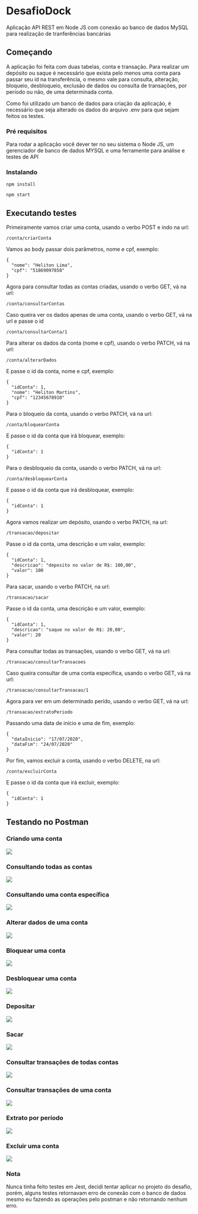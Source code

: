 # DesafioDock

Aplicação API REST em Node JS com conexão ao banco de dados MySQL para realização de tranferências bancárias

## Começando

A aplicação foi feita com duas tabelas, conta e transação. Para realizar um depósito ou saque é necessário que exista pelo menos uma conta para passar seu id na transferência, o mesmo vale para consulta, alteração, bloqueio, desbloqueio, exclusão de dados ou consulta de transações, por período ou não, de uma determinada conta.

Como foi utilizado um banco de dados para criação da aplicação, é necessário que seja alterado os dados do arquivo .env para que sejam feitos os testes. 

### Pré requisitos

Para rodar a aplicação você dever ter no seu sistema o Node JS, um gerenciador de banco de dados MYSQL e uma ferramente para análise e testes de API

### Instalando

```
npm install
```
```
npm start
```

## Executando testes

Primeiramente vamos criar uma conta, usando o verbo POST e indo na url:
```
/conta/criarConta
```
Vamos ao body passar dois parâmetros, nome e cpf, exemplo:
```
{
  "nome": "Heliton Lima",
  "cpf": "51869097858"
}
```

Agora para consultar todas as contas criadas, usando o verbo GET, vá na url:
```
/conta/consultarContas
```

Caso queira ver os dados apenas de uma conta, usando o verbo GET, vá na url e passe o id
```
/conta/consultarConta/1
```

Para alterar os dados da conta (nome e cpf), usando o verbo PATCH, vá na url:
```
/conta/alterarDados
```
E passe o id da conta, nome e cpf, exemplo:
```
{
  "idConta": 1,
  "nome": "Heliton Martins",
  "cpf": "12345678910"
}
```

Para o bloqueio da conta, usando o verbo PATCH, vá na url:
```
/conta/bloquearConta
```
E passe o id da conta que irá bloquear, exemplo:
```
{
  "idConta": 1
}
```

Para o desbloqueio da conta, usando o verbo PATCH, vá na url:
```
/conta/desbloquearConta
```
E passe o id da conta que irá desbloquear, exemplo:
```
{
  "idConta": 1
}
```

Agora vamos realizar um depósito, usando o verbo PATCH, na url:
```
/transacao/depositar
```
Passe o id da conta, uma descrição e um valor, exemplo:
```
{
  "idConta": 1,
  "descricao": "deposito no valor de R$: 100,00",
  "valor": 100
}
```

Para sacar, usando o verbo PATCH, na url:
```
/transacao/sacar
```
Passe o id da conta, uma descrição e um valor, exemplo:
```
{
  "idConta": 1,
  "descricao": "saque no valor de R$: 20,00",
  "valor": 20
}
```

Para consultar todas as transações, usando o verbo GET, vá na url:
```
/transacao/consultarTransacoes
```

Caso queira consultar de uma conta específica, usando o verbo GET, vá na url:
```
/transacao/consultarTransacao/1
```

Agora para ver em um determinado perído, usando o verbo GET, vá na url:
```
/transacao/extratoPeriodo
```
Passando uma data de início e uma de fim, exemplo:
```
{
  "dataInicio": "17/07/2020",
  "dataFim": "24/07/2020"
}
```

Por fim, vamos excluir a conta, usando o verbo DELETE, na url:
```
/conta/excluirConta
```
E passe o id da conta que irá excluir, exemplo:
```
{
  "idConta": 1
}
```

## Testando no Postman

### Criando uma conta
![](https://github.com/HelitonLima/DesafioDock/blob/master/prints/criarConta.PNG)

### Consultando todas as contas
![](https://github.com/HelitonLima/DesafioDock/blob/master/prints/consultarContas.PNG)

### Consultando uma conta específica
![](https://github.com/HelitonLima/DesafioDock/blob/master/prints/consultarConta.PNG)

### Alterar dados de uma conta
![](https://github.com/HelitonLima/DesafioDock/blob/master/prints/alterarDados.PNG)

### Bloquear uma conta
![](https://github.com/HelitonLima/DesafioDock/blob/master/prints/bloquearConta.PNG)

### Desbloquear uma conta
![](https://github.com/HelitonLima/DesafioDock/blob/master/prints/desbloquearConta.PNG)

### Depositar
![](https://github.com/HelitonLima/DesafioDock/blob/master/prints/depositar.PNG)

### Sacar
![](https://github.com/HelitonLima/DesafioDock/blob/master/prints/sacar.PNG)

### Consultar transações de todas contas
![](https://github.com/HelitonLima/DesafioDock/blob/master/prints/consultarTransacoes.PNG)

### Consultar transações de uma conta
![](https://github.com/HelitonLima/DesafioDock/blob/master/prints/consultarTransacao.PNG)

### Extrato por período
![](https://github.com/HelitonLima/DesafioDock/blob/master/prints/extratoPeriodo.PNG)

### Excluir uma conta
![](https://github.com/HelitonLima/DesafioDock/blob/master/prints/excluirConta.PNG)

### Nota
Nunca tinha feito testes em Jest, decidi tentar aplicar no projeto do desafio, porém, alguns testes retornavam erro de conexão com o banco de dados mesmo eu fazendo as operações pelo postman e não retornando nenhum erro.

